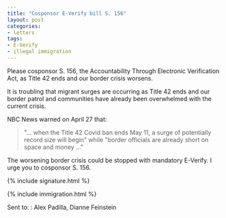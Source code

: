 ```yaml
---
title: "Cosponsor E-Verify bill S. 156"
layout: post
categories:
- letters
tags:
- E-Verify
- illegal immigration
---
```


Please cosponsor S. 156, the Accountability Through Electronic Verification Act, as Title 42 ends and our border crisis worsens.

It is troubling that migrant surges are occurring as Title 42 ends and our border patrol and communities have already been overwhelmed with the current crisis.

NBC News warned on April 27 that:

> "... when the Title 42 Covid ban ends May 11, a surge of potentially record size will begin" while "border officials are already short on space and money ..."

The worsening border crisis could be stopped with mandatory E-Verify. I urge you to cosponsor S. 156.

{% include signature.html %}

{% include immigration.html %}

Sent to:
: Alex Padilla, Dianne Feinstein
